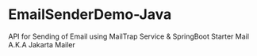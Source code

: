 # EmailSenderDemo-Java
API for Sending of Email using MailTrap Service & SpringBoot Starter Mail A.K.A Jakarta Mailer

